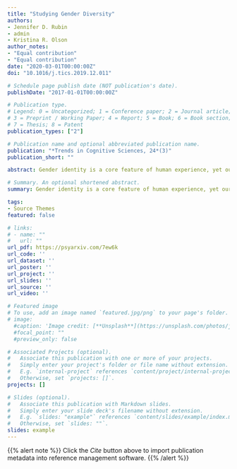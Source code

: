 ```yaml
---
title: "Studying Gender Diversity"
authors:
- Jennifer D. Rubin
- admin
- Kristina R. Olson
author_notes:
- "Equal contribution"
- "Equal contribution"
date: "2020-03-01T00:00:00Z"
doi: "10.1016/j.tics.2019.12.011"

# Schedule page publish date (NOT publication's date).
publishDate: "2017-01-01T00:00:00Z"

# Publication type.
# Legend: 0 = Uncategorized; 1 = Conference paper; 2 = Journal article;
# 3 = Preprint / Working Paper; 4 = Report; 5 = Book; 6 = Book section;
# 7 = Thesis; 8 = Patent
publication_types: ["2"]

# Publication name and optional abbreviated publication name.
publication: "*Trends in Cognitive Sciences, 24*(3)"
publication_short: ""

abstract: Gender identity is a core feature of human experience, yet our understanding of gender identity is shifting with broader societal changes in recognizing and understanding gender diversity. Here we discuss recent trends and upcoming directions for this burgeoning subfield.

# Summary. An optional shortened abstract.
summary: Gender identity is a core feature of human experience, yet our understanding of gender identity is shifting with broader societal changes in recognizing and understanding gender diversity. Here we discuss recent trends and upcoming directions for this burgeoning subfield.

tags:
- Source Themes
featured: false

# links:
# - name: ""
#   url: ""
url_pdf: https://psyarxiv.com/7ew6k
url_code: ''
url_dataset: ''
url_poster: ''
url_project: ''
url_slides: ''
url_source: ''
url_video: ''

# Featured image
# To use, add an image named `featured.jpg/png` to your page's folder. 
# image:
  #caption: 'Image credit: [**Unsplash**](https://unsplash.com/photos/jdD8gXaTZsc)'
  #focal_point: ""
  #preview_only: false

# Associated Projects (optional).
#   Associate this publication with one or more of your projects.
#   Simply enter your project's folder or file name without extension.
#   E.g. `internal-project` references `content/project/internal-project/index.md`.
#   Otherwise, set `projects: []`.
projects: []

# Slides (optional).
#   Associate this publication with Markdown slides.
#   Simply enter your slide deck's filename without extension.
#   E.g. `slides: "example"` references `content/slides/example/index.md`.
#   Otherwise, set `slides: ""`.
slides: example
---
```


{{% alert note %}}
Click the *Cite* button above to import publication metadata into reference management software.
{{% /alert %}}
